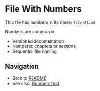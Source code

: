 # File With Numbers

This file has numbers in its name: `file123.md`

Numbers are common in:
- Versioned documentation
- Numbered chapters or sections
- Sequential file naming

## Navigation

- Back to [README](./README.md)
- See also: [Numbers first](./123-numbers-first.md)
